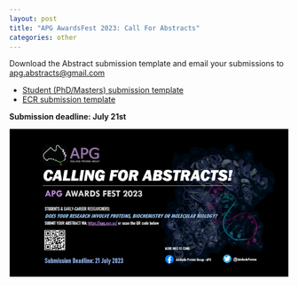 ```yaml
---
layout: post
title: "APG AwardsFest 2023: Call For Abstracts"
categories: other
---
```


Download the Abstract submission template and email your submissions to [apg.abstracts@gmail.com](mailto:apg.abstracts@gmail.com)

 - [Student (PhD/Masters) submission template][1]
 - [ECR submission template][2]

__Submission deadline: July 21st__

![](/assets/images/2023_awardsfest_cfa.png)


[1]:/assets/docs/StudentAwardsTemplate.docx

[2]:/assets/docs/TemplateECR.docx